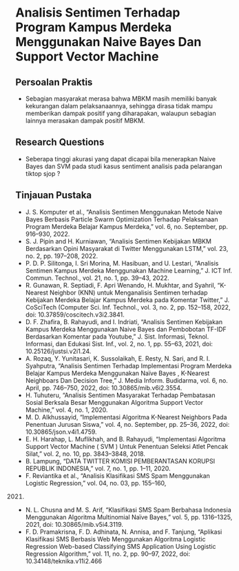 # Analisis Sentimen Terhadap Program Kampus Merdeka Menggunakan Naive Bayes Dan Support Vector Machine
## Persoalan Praktis
- Sebagian masyarakat merasa bahwa MBKM masih memiliki banyak kekurangan dalam pelaksanaannya, sehingga dirasa tidak mampu memberikan dampak positif yang diharapakan, walaupun sebagian lainnya merasakan dampak positif MBKM.  
## Research Questions
- Seberapa tinggi akurasi yang dapat dicapai bila menerapkan Naive Bayes dan SVM pada studi kasus sentiment analisis pada pelarangan tiktop sjop ?
## Tinjauan Pustaka
- J. S. Komputer et al., “Analisis Sentimen Menggunakan Metode Naive Bayes Berbasis Particle Swarm Optimization 
Terhadap Pelaksanaan Program Merdeka Belajar Kampus Merdeka,” vol. 6, no. September, pp. 916–930, 2022.
- S. J. Pipin and H. Kurniawan, “Analisis Sentimen Kebijakan MBKM Berdasarkan Opini Masyarakat di Twitter 
Menggunakan LSTM,” vol. 23, no. 2, pp. 197–208, 2022.
- P. D. P. Silitonga, I. Sri Morina, M. Hasibuan, and U. Lestari, “Analisis Sentimen Kampus Merdeka Menggunakan 
Machine Learning,” J. ICT Inf. Commun. Technol., vol. 21, no. 1, pp. 39–43, 2022.
- R. Gunawan, R. Septiadi, F. Apri Wenando, H. Mukhtar, and Syahril, “K-Nearest Neighbor (KNN) untuk Menganalisis 
Sentimen terhadap Kebijakan Merdeka Belajar Kampus Merdeka pada Komentar Twitter,” J. CoSciTech (Computer Sci. 
Inf. Technol., vol. 3, no. 2, pp. 152–158, 2022, doi: 10.37859/coscitech.v3i2.3841.
- D. F. Zhafira, B. Rahayudi, and I. Indriati, “Analisis Sentimen Kebijakan Kampus Merdeka Menggunakan Naive Bayes 
dan Pembobotan TF-IDF Berdasarkan Komentar pada Youtube,” J. Sist. Informasi, Teknol. Informasi, dan Edukasi Sist. 
Inf., vol. 2, no. 1, pp. 55–63, 2021, doi: 10.25126/justsi.v2i1.24.
- A. Rozaq, Y. Yunitasari, K. Sussolaikah, E. Resty, N. Sari, and R. I. Syahputra, “Analisis Sentimen Terhadap 
Implementasi Program Merdeka Belajar Kampus Merdeka Menggunakan Naïve Bayes , K-Nearest Neighboars Dan 
Decision Tree,” J. Media Inform. Budidarma, vol. 6, no. April, pp. 746–750, 2022, doi: 10.30865/mib.v6i2.3554.
- H. Tuhuteru, “Analisis Sentimen Masyarakat Terhadap Pembatasan Sosial Berksala Besar Menggunakan Algoritma 
Support Vector Machine,” vol. 4, no. 1, 2020.
- M. D. Alkhussayid, “Implementasi Algoritma K-Nearest Neighbors Pada Penentuan Jurusan Siswa,” vol. 4, no. 
September, pp. 25–36, 2022, doi: 10.30865/json.v4i1.4759.
- E. H. Harahap, L. Muflikhah, and B. Rahayudi, “Implementasi Algoritma Support Vector Machine ( SVM ) Untuk 
Penentuan Seleksi Atlet Pencak Silat,” vol. 2, no. 10, pp. 3843–3848, 2018.
- B. Lampung, “DATA TWITTER KOMISI PEMBERANTASAN KORUPSI REPUBLIK INDONESIA,” vol. 7, no. 1, 
pp. 1–11, 2020.
- F. Reviantika et al., “Analisis Klasifikasi SMS Spam Menggunakan Logistic Regression,” vol. 04, no. 03, pp. 155–160, 
2021.
- N. L. Chusna and M. S. Arif, “Klasifikasi SMS Spam Berbahasa Indonesia Menggunakan Algoritma Multinomial Naïve 
Bayes,” vol. 5, pp. 1316–1325, 2021, doi: 10.30865/mib.v5i4.3119.
- F. D. Pramakrisna, F. D. Adhinata, N. Annisa, and F. Tanjung, “Aplikasi Klasifikasi SMS Berbasis Web Menggunakan 
Algoritma Logistic Regression Web-based Classifying SMS Application Using Logistic Regression Algorithm,” vol. 11, 
no. 2, pp. 90–97, 2022, doi: 10.34148/teknika.v11i2.466
